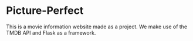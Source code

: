 # Picture-Perfect

This is a movie information website made as a project.
We make use of the TMDB API and Flask as a framework.
